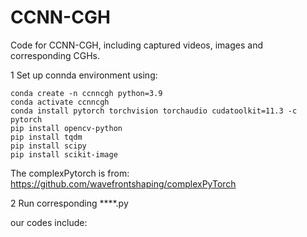 # CCNN-CGH

Code for CCNN-CGH, including captured videos, images and corresponding CGHs.


1 Set up connda environment using:

    conda create -n ccnncgh python=3.9
    conda activate ccnncgh
    conda install pytorch torchvision torchaudio cudatoolkit=11.3 -c pytorch
    pip install opencv-python
    pip install tqdm
    pip install scipy
    pip install scikit-image
The complexPytorch is from: https://github.com/wavefrontshaping/complexPyTorch

2 Run corresponding ****.py 

our codes include:    
